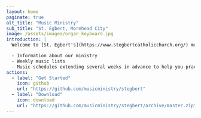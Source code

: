 ```yaml
---
layout: home
paginate: true
alt_title: "Music Ministry"
sub_title: "St. Egbert, Morehead City"
image: /assets/images/organ_keyboard.jpg
introduction: |
  Welcome to [St. Egbert's](https://www.stegbertcatholicchurch.org/) music ministry! Whether you sing or play an instrument, we invite you to join our ministry as make sing joyful songs to the Lord at weekly liturgies and other special occasions throughout the year. Here you will find useful information including:

  - Information about our ministry
  - Weekly music lists
  - Music schedules extending several weeks in advance to help you practice and prepare
actions:
  - label: "Get Started"
    icon: github
    url: "https://github.com/musicministry/stegbert"
  - label: "Download"
    icon: download
    url: "https://github.com/musicministry/stegbert/archive/master.zip"
---
```

